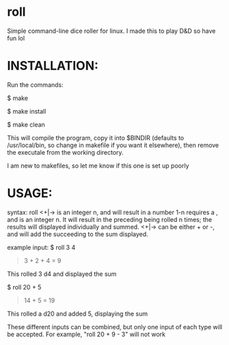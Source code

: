 # roll
Simple command-line dice roller for linux. I made this to play D&amp;D so have fun lol


# INSTALLATION:
Run the commands:

$ make

$ make install

$ make clean

This will compile the program, copy it into $BINDIR (defaults to /usr/local/bin, so change in makefile if you want it elsewhere), then remove the executale from the working directory.

I am new to makefiles, so let me know if this one is set up poorly

# USAGE:

syntax:
roll <die type> <number of dice> <+|-> <integer>
<die type> is an integer n, and will result in a number 1-n 
<number of dice> requires a <die type>, and is an integer n. It will result in the preceding <die type> being rolled n times; the results will displayed individually and summed.
<+|-> can be either + or -, and will add the succeeding <integer> to the sum displayed.

example input:
$ roll 3 4
> 3 + 2 + 4 =
> 9

This rolled 3 d4 and displayed the sum

$ roll 20 + 5
> 14 + 5 =
> 19

This rolled a d20 and added 5, displaying the sum

These different inputs can be combined, but only one input of each type will be accepted. For example, "roll 20 + 9 - 3" will not work